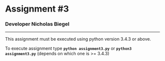 # Assignment #3
### Developer Nicholas Biegel
---

This assignment must be executed using python version 3.4.3 or above.

To execute assignment type **```python assignment3.py```** or **```python3 assignment3.py```** (depends on which one is >= 3.4.3)
